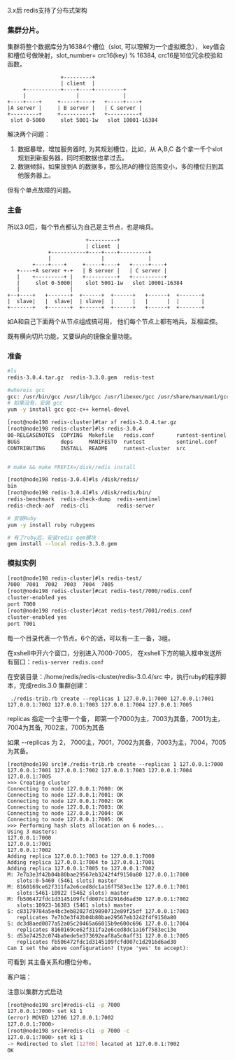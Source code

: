 3.x后 redis支持了分布式架构

### 集群分片。

集群将整个数据库分为16384个槽位（slot, 可以理解为一个虚拟概念）， key值会和槽位号做映射，slot_number= crc16(key) % 16384,  crc16是16位冗余校验和函数。

```
                 +---------+
                 | client  |
     +-----------+----+----+---------+
     |                |              |
+----+----+     +-----+----+   +-----+----+
|A server |     | B server |   | C server |
+---------+     +----------+   +----------+
 slot 0-5000     slot 5001-1w   slot 10001-16384
```



解决两个问题：

1. 数据暴增，增加服务器时, 为其规划槽位，比如，从 A,B,C 各个拿一千个slot规划到新服务器，同时把数据也拿过去。
2. 数据倾斜，如果放到A 的数据多，那么把A的槽位范围变小，多的槽位归到其他服务器上。

但有个单点故障的问题。

### 主备

所以3.0后，每个节点都认为自己是主节点，也是哨兵。

```
                         +---------+
                         | client  |
             +-----------+----+----+---------+
             |                |              |
        +----+----+     +-----+----+   +-----+----+
   +----+A server +-+   | B server |   | C server |
   |    +---------+ |   +----------+   +----------+
   |     slot 0-5000|    slot 5001-1w   slot 10001-16384
   |                |
+--+----+   +-------+  +------+  +------+   +------+  +-------+
|  slave|   |  slave|  | slave|  |      |   |      |  |       |
+-------+   +-------+  +------+  +------+   +------+  +-------+
```

如A和自己下面两个从节点组成搞可用， 他们每个节点上都有哨兵，互相监控。

既有横向切片功能，又要纵向的镜像全量功能。



### 准备

```sh
#ls
redis-3.0.4.tar.gz  redis-3.3.0.gem  redis-test

#whereis gcc
gcc: /usr/bin/gcc /usr/lib/gcc /usr/libexec/gcc /usr/share/man/man1/gcc.1.gz
# 如果没有，安装 gcc  
yum -y install gcc gcc-c++ kernel-devel

[root@node198 redis-cluster]#tar xf redis-3.0.4.tar.gz 
[root@node198 redis-cluster]#ls redis-3.0.4
00-RELEASENOTES  COPYING  Makefile   redis.conf       runtest-sentinel  tests
BUGS             deps     MANIFESTO  runtest          sentinel.conf     utils
CONTRIBUTING     INSTALL  README     runtest-cluster  src


# make && make PREFIX=/disk/redis install

[root@node198 redis-3.0.4]#ls /disk/redis/
bin
[root@node198 redis-3.0.4]#ls /disk/redis/bin/
redis-benchmark  redis-check-dump  redis-sentinel
redis-check-aof  redis-cli         redis-server

# 安装Ruby
yum -y install ruby rubygems

# 有了ruby后，安装redis gem模块：
gem install --local redis-3.3.0.gem

```



### 模拟实例

```sh
[root@node198 redis-cluster]#ls redis-test/
7000  7001  7002  7003  7004  7005
[root@node198 redis-cluster]#cat redis-test/7000/redis.conf
cluster-enabled yes
port 7000
[root@node198 redis-cluster]#cat redis-test/7001/redis.conf
cluster-enabled yes
port 7001

```

每一个目录代表一个节点。6个的话，可以有一主一备，3组。

在xshell中开六个窗口，分别进入7000-7005， 在xshell下方的输入框中发送所有窗口：`redis-server redis.conf`

在安装目录：/home/redis/redis-cluster/redis-3.0.4/src 中，执行ruby的程序脚本，完成redis.3.0 集群创建：

` ./redis-trib.rb create --replicas 1 127.0.0.1:7000 127.0.0.1:7001 127.0.0.1:7002 127.0.0.1:7003 127.0.0.1:7004 127.0.0.1:7005`

replicas 指定一个主带一个备， 即第一个7000为主，7003为其备，7001为主，7004为其备, 7002主，7005为其备

如果 --replicas 为 2， 7000主，7001，7002为其备，7003为主，7004，7005为其备。

```
[root@node198 src]#./redis-trib.rb create --replicas 1 127.0.0.1:7000 127.0.0.1:7001 127.0.0.1:7002 127.0.0.1:7003 127.0.0.1:7004 127.0.0.1:7005
>>> Creating cluster
Connecting to node 127.0.0.1:7000: OK
Connecting to node 127.0.0.1:7001: OK
Connecting to node 127.0.0.1:7002: OK
Connecting to node 127.0.0.1:7003: OK
Connecting to node 127.0.0.1:7004: OK
Connecting to node 127.0.0.1:7005: OK
>>> Performing hash slots allocation on 6 nodes...
Using 3 masters:
127.0.0.1:7000
127.0.0.1:7001
127.0.0.1:7002
Adding replica 127.0.0.1:7003 to 127.0.0.1:7000
Adding replica 127.0.0.1:7004 to 127.0.0.1:7001
Adding replica 127.0.0.1:7005 to 127.0.0.1:7002
M: 7e7b3e3f42b04b80bae29567eb3242f4f9150a80 127.0.0.1:7000
   slots:0-5460 (5461 slots) master
M: 8160169ce62f311fa2e6ced8dc1a16f7583ec13e 127.0.0.1:7001
   slots:5461-10922 (5462 slots) master
M: fb506472fdc1d3145109fcfd007c1d2916d6ad30 127.0.0.1:7002
   slots:10923-16383 (5461 slots) master
S: c83179784a5e4bc3eb82027d19890712e89f25df 127.0.0.1:7003
   replicates 7e7b3e3f42b04b80bae29567eb3242f4f9150a80
S: dc3d8aed0077a52a05c20465a66015b9e600c696 127.0.0.1:7004
   replicates 8160169ce62f311fa2e6ced8dc1a16f7583ec13e
S: d53e74252c074ba9ede5e373692eaf8a5c0aff31 127.0.0.1:7005
   replicates fb506472fdc1d3145109fcfd007c1d2916d6ad30
Can I set the above configuration? (type 'yes' to accept): 
```

可看到 其主备关系和槽位分布。

客户端：

注意以集群方式启动

```sh
[root@node198 src]#redis-cli -p 7000
127.0.0.1:7000> set k1 1
(error) MOVED 12706 127.0.0.1:7002
127.0.0.1:7000> 
[root@node198 src]#redis-cli -p 7000 -c
127.0.0.1:7000> set k1 1
-> Redirected to slot [12706] located at 127.0.0.1:7002
OK
```



